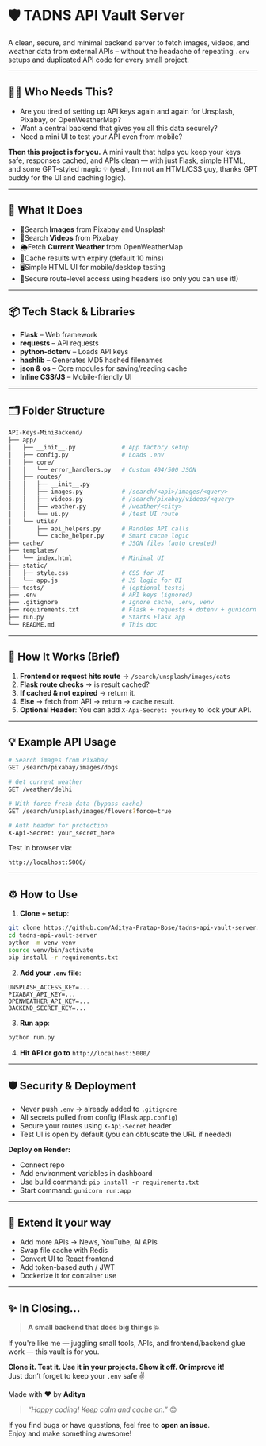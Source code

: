 # 🛡️ TADNS API Vault Server

A clean, secure, and minimal backend server to fetch images, videos, and weather data from external APIs – without the headache of repeating `.env` setups and duplicated API code for every small project.

---

## 🧑‍💻 Who Needs This?

* Are you tired of setting up API keys again and again for Unsplash, Pixabay, or OpenWeatherMap?
* Want a central backend that gives you all this data securely?
* Need a mini UI to test your API even from mobile?

**Then this project is for you.** A mini vault that helps you keep your keys safe, responses cached, and APIs clean — with just Flask, simple HTML, and some GPT-styled magic 💡 (yeah, I’m not an HTML/CSS guy, thanks GPT buddy for the UI and caching logic).

---

## 🚀 What It Does

* 📸Search **Images** from Pixabay and Unsplash
* 🎥Search **Videos** from Pixabay
* 🌦️Fetch **Current Weather** from OpenWeatherMap
* 🚀Cache results with expiry (default 10 mins)
* 🖥️Simple HTML UI for mobile/desktop testing
* 🔐Secure route-level access using headers (so only you can use it!)

---

## 📦 Tech Stack & Libraries

* **Flask** – Web framework
* **requests** – API requests
* **python-dotenv** – Loads API keys
* **hashlib** – Generates MD5 hashed filenames
* **json & os** – Core modules for saving/reading cache
* **Inline CSS/JS** – Mobile-friendly UI

---

## 🗂 Folder Structure

```bash
API-Keys-MiniBackend/
├── app/
│   ├── __init__.py             # App factory setup
│   ├── config.py               # Loads .env
│   ├── core/
│   │   └── error_handlers.py   # Custom 404/500 JSON
│   ├── routes/
│   │   ├── __init__.py
│   │   ├── images.py           # /search/<api>/images/<query>
│   │   ├── videos.py           # /search/pixabay/videos/<query>
│   │   ├── weather.py          # /weather/<city>
│   │   └── ui.py               # /test UI route
│   └── utils/
│       ├── api_helpers.py      # Handles API calls
│       └── cache_helper.py     # Smart cache logic
├── cache/                      # JSON files (auto created)
├── templates/
│   └── index.html              # Minimal UI
├── static/
│   ├── style.css               # CSS for UI
│   └── app.js                  # JS logic for UI
├── tests/                      # (optional tests)
├── .env                        # API keys (ignored)
├── .gitignore                  # Ignore cache, .env, venv
├── requirements.txt            # Flask + requests + dotenv + gunicorn
├── run.py                      # Starts Flask app
└── README.md                   # This doc
```

---

## 🔧 How It Works (Brief)

1. **Frontend or request hits route** → `/search/unsplash/images/cats`
2. **Flask route checks** → is result cached?
3. **If cached & not expired** → return it.
4. **Else** → fetch from API → return → cache result.
5. **Optional Header**: You can add `X-Api-Secret: yourkey` to lock your API.

---

## 💡 Example API Usage

```bash
# Search images from Pixabay
GET /search/pixabay/images/dogs

# Get current weather
GET /weather/delhi

# With force fresh data (bypass cache)
GET /search/unsplash/images/flowers?force=true

# Auth header for protection
X-Api-Secret: your_secret_here
```

Test in browser via:

```
http://localhost:5000/
```

---

## ⚙️ How to Use

1. **Clone + setup**:

```bash
git clone https://github.com/Aditya-Pratap-Bose/tadns-api-vault-server.git
cd tadns-api-vault-server
python -m venv venv
source venv/bin/activate
pip install -r requirements.txt
```

2. **Add your ****`.env`**** file**:

```
UNSPLASH_ACCESS_KEY=...
PIXABAY_API_KEY=...
OPENWEATHER_API_KEY=...
BACKEND_SECRET_KEY=...
```

3. **Run app**:

```bash
python run.py
```

4. **Hit API or go to** `http://localhost:5000/`

---

## 🛡 Security & Deployment

* Never push `.env` → already added to `.gitignore`
* All secrets pulled from config (Flask `app.config`)
* Secure your routes using `X-Api-Secret` header
* Test UI is open by default (you can obfuscate the URL if needed)

**Deploy on Render:**

* Connect repo
* Add environment variables in dashboard
* Use build command: `pip install -r requirements.txt`
* Start command: `gunicorn run:app`

---

## 🔧 Extend it your way

* Add more APIs → News, YouTube, AI APIs
* Swap file cache with Redis
* Convert UI to React frontend
* Add token-based auth / JWT
* Dockerize it for container use

---

## ✨ In Closing...

> **A small backend that does big things 💥**

If you're like me — juggling small tools, APIs, and frontend/backend glue work — this vault is for you.

**Clone it. Test it. Use it in your projects. Show it off. Or improve it!**  
Just don’t forget to keep your `.env` safe ✌️

Made with ❤️ by **Aditya**

> _“Happy coding! Keep calm and cache on.”_ 😊

If you find bugs or have questions, feel free to **open an issue**.  
Enjoy and make something awesome!

